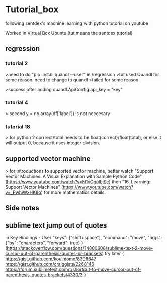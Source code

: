 # Tutorial_box
following sentdex's machine learning with python tutorial on youtube


Worked in Virtual Box Ubuntu
(tut means the sentdex tutorial)

## regression

### tutorial 2
\>need to do "pip install quandl --user" in /regression
\>tut used Quandl for some reason. need to change to quandl
\>failed for some reason

\>success after adding quandl.ApiConfig.api_key = "key"

### tutorial 4

\> second y = np.array(df[\'label\']) is not neccesary

### tutorial 18

\> for python 2 corrrect/total needs to be float(correct)/float(total), or else it will output 0, because it uses integer division.

## supported vector machine

\> for introductions to supported vector machine, better watch "Support Vector Machines: A Visual Explanation with Sample Python Code" (https://www.youtube.com/watch?v=N1vOgolbjSc) then "16. Learning: Support Vector Machines" (https://www.youtube.com/watch?v=_PwhiWxHK8o) for more mathematics details.



## Side notes

## sublime text jump out of quotes
in Key Bindings - User
"keys": ["shift+space"], "command": "move", "args": {"by": "characters", "forward": true} }
(https://stackoverflow.com/questions/14800608/sublime-text-2-move-cursor-out-of-parenthesis-quotes-or-brackets)
try later {
https://gist.github.com/koulmomo/8396647
https://gist.github.com/craiggists/2268146
https://forum.sublimetext.com/t/shortcut-to-move-cursor-out-of-parenthesis-quotes-brackets/4330/3
}
